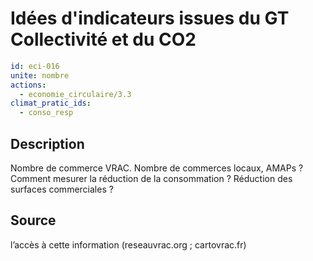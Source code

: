 # Idées d'indicateurs issues du GT Collectivité et du CO2
```yaml
id: eci-016
unite: nombre
actions:
  - economie_circulaire/3.3
climat_pratic_ids:
  - conso_resp
```
## Description
Nombre de commerce VRAC.
Nombre de commerces locaux, AMAPs ?
Comment mesurer la réduction de la consommation ?
Réduction des surfaces commerciales ?

## Source
l’accès à cette information (reseauvrac.org ; cartovrac.fr)

